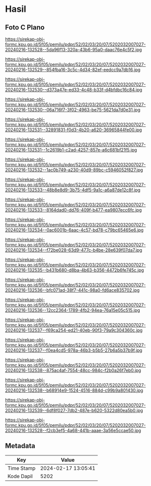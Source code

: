 # Hasil

## Foto C Plano

https://sirekap-obj-formc.kpu.go.id/5f05/pemilu/pdpr/52/02/03/20/07/5202032007027-20240216-132528--5da96f13-320a-43b6-95a0-daac76e4c5f2.jpg

https://sirekap-obj-formc.kpu.go.id/5f05/pemilu/pdpr/52/02/03/20/07/5202032007027-20240216-132529--854fba16-3c5c-4d34-82ef-eedcc9a7db16.jpg

https://sirekap-obj-formc.kpu.go.id/5f05/pemilu/pdpr/52/02/03/20/07/5202032007027-20240216-132530--d373a47e-ed33-4c48-b33f-d4bfdbc16c84.jpg

https://sirekap-obj-formc.kpu.go.id/5f05/pemilu/pdpr/52/02/03/20/07/5202032007027-20240216-132530--06a716f7-3f02-4963-be75-5621da7d0e31.jpg

https://sirekap-obj-formc.kpu.go.id/5f05/pemilu/pdpr/52/02/03/20/07/5202032007027-20240216-132531--32891831-f0d3-4b20-a620-36965844fe00.jpg

https://sirekap-obj-formc.kpu.go.id/5f05/pemilu/pdpr/52/02/03/20/07/5202032007027-20240216-132531--1c2619b1-c2ad-4257-857e-a6c681bf21f5.jpg

https://sirekap-obj-formc.kpu.go.id/5f05/pemilu/pdpr/52/02/03/20/07/5202032007027-20240216-132532--1ac0b749-a230-40d9-89bc-c5946052f827.jpg

https://sirekap-obj-formc.kpu.go.id/5f05/pemilu/pdpr/52/02/03/20/07/5202032007027-20240216-132533--48b8e8d9-3b75-4df5-9a1c-a6a87de12c8f.jpg

https://sirekap-obj-formc.kpu.go.id/5f05/pemilu/pdpr/52/02/03/20/07/5202032007027-20240216-132533--8164dad0-dd76-409f-b477-ea9807ecc6fc.jpg

https://sirekap-obj-formc.kpu.go.id/5f05/pemilu/pdpr/52/02/03/20/07/5202032007027-20240216-132534--0ac6001b-6aac-4c57-bd78-c79bc65465e6.jpg

https://sirekap-obj-formc.kpu.go.id/5f05/pemilu/pdpr/52/02/03/20/07/5202032007027-20240216-132534--f72be028-63d9-477c-b4be-28e639f07da7.jpg

https://sirekap-obj-formc.kpu.go.id/5f05/pemilu/pdpr/52/02/03/20/07/5202032007027-20240216-132535--b431b680-d8ba-4b63-b356-4472b6fe745c.jpg

https://sirekap-obj-formc.kpu.go.id/5f05/pemilu/pdpr/52/02/03/20/07/5202032007027-20240216-132536--bfc071ad-38f7-441c-98a0-fd6ace835702.jpg

https://sirekap-obj-formc.kpu.go.id/5f05/pemilu/pdpr/52/02/03/20/07/5202032007027-20240216-132536--12cc2364-1789-4fb2-94ea-76a15e05c515.jpg

https://sirekap-obj-formc.kpu.go.id/5f05/pemilu/pdpr/52/02/03/20/07/5202032007027-20240216-132537--f69ca254-ed21-40eb-90f3-79a9c304360c.jpg

https://sirekap-obj-formc.kpu.go.id/5f05/pemilu/pdpr/52/02/03/20/07/5202032007027-20240216-132537--f0ea4cd5-978a-46b3-b5b5-27b6a5b37b9f.jpg

https://sirekap-obj-formc.kpu.go.id/5f05/pemilu/pdpr/52/02/03/20/07/5202032007027-20240216-132538--875ac4af-7554-48cc-984c-f2b0a26f7eb0.jpg

https://sirekap-obj-formc.kpu.go.id/5f05/pemilu/pdpr/52/02/03/20/07/5202032007027-20240216-132538--b68914e9-1524-4516-884d-c99b9a801430.jpg

https://sirekap-obj-formc.kpu.go.id/5f05/pemilu/pdpr/52/02/03/20/07/5202032007027-20240216-132539--6df8f027-7db2-487e-b620-5322d80ea5b0.jpg

https://sirekap-obj-formc.kpu.go.id/5f05/pemilu/pdpr/52/02/03/20/07/5202032007027-20240216-132528--f2cb3ef5-4a68-441b-aaae-3a56e5ccae50.jpg


## Metadata

| Key        | Value               |
| ---------- | ------------------- |
| Time Stamp | 2024-02-17 13:05:41 |
| Kode Dapil | 5202                |



